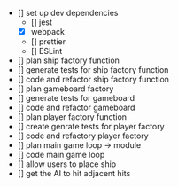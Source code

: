 - [] set up dev dependencies
  - [] jest
  - [x] webpack
  - [] prettier
  - [] ESLint
- [] plan ship factory function
- [] generate tests for ship factory function
- [] code and refactor ship factory function
- [] plan gameboard factory
- [] generate tests for gameboard
- [] code and refactor gameboard
- [] plan player factory function
- [] create genrate tests for player factory
- [] code and refactory player factory
- [] plan main game loop -> module
- [] code main game loop
- [] allow users to place ship
- [] get the AI to hit adjacent hits

